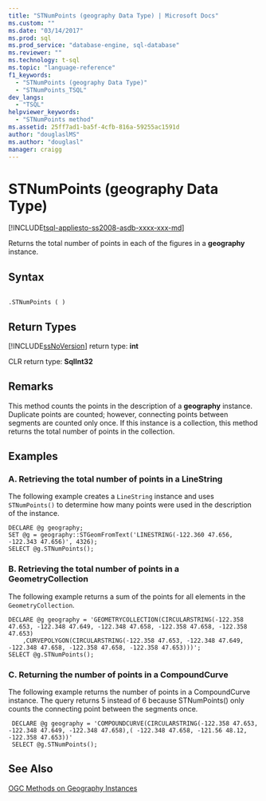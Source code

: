 ```yaml
---
title: "STNumPoints (geography Data Type) | Microsoft Docs"
ms.custom: ""
ms.date: "03/14/2017"
ms.prod: sql
ms.prod_service: "database-engine, sql-database"
ms.reviewer: ""
ms.technology: t-sql
ms.topic: "language-reference"
f1_keywords: 
  - "STNumPoints (geography Data Type)"
  - "STNumPoints_TSQL"
dev_langs: 
  - "TSQL"
helpviewer_keywords: 
  - "STNumPoints method"
ms.assetid: 25ff7ad1-ba5f-4cfb-816a-59255ac1591d
author: "douglaslMS"
ms.author: "douglasl"
manager: craigg
---
```

# STNumPoints (geography Data Type)
[!INCLUDE[tsql-appliesto-ss2008-asdb-xxxx-xxx-md](../../includes/tsql-appliesto-ss2008-asdb-xxxx-xxx-md.md)]

  Returns the total number of points in each of the figures in a **geography** instance.  
  
## Syntax  
  
```  
  
.STNumPoints ( )  
```  
  
## Return Types  
 [!INCLUDE[ssNoVersion](../../includes/ssnoversion-md.md)] return type: **int**  
  
 CLR return type: **SqlInt32**  
  
## Remarks  
 This method counts the points in the description of a **geography** instance. Duplicate points are counted; however, connecting points between segments are counted only once. If this instance is a collection, this method returns the total number of points in the collection.  
  
## Examples  
  
### A. Retrieving the total number of points in a LineString  
 The following example creates a `LineString` instance and uses `STNumPoints()` to determine how many points were used in the description of the instance.  
  
```  
DECLARE @g geography;  
SET @g = geography::STGeomFromText('LINESTRING(-122.360 47.656, -122.343 47.656)', 4326);  
SELECT @g.STNumPoints();  
```  
  
### B. Retrieving the total number of points in a GeometryCollection  
 The following example returns a sum of the points for all elements in the `GeometryCollection`.  
  
```  
DECLARE @g geography = 'GEOMETRYCOLLECTION(CIRCULARSTRING(-122.358 47.653, -122.348 47.649, -122.348 47.658, -122.358 47.658, -122.358 47.653)  
    ,CURVEPOLYGON(CIRCULARSTRING(-122.358 47.653, -122.348 47.649, -122.348 47.658, -122.358 47.658, -122.358 47.653)))';  
SELECT @g.STNumPoints();  
```  
  
### C. Returning the number of points in a CompoundCurve  
 The following example returns the number of points in a CompoundCurve instance. The query returns 5 instead of 6 because STNumPoints() only counts the connecting point between the segments once.  
  
```
 DECLARE @g geography = 'COMPOUNDCURVE(CIRCULARSTRING(-122.358 47.653, -122.348 47.649, -122.348 47.658),( -122.348 47.658, -121.56 48.12, -122.358 47.653))'  
 SELECT @g.STNumPoints();
 ```  
  
## See Also  
 [OGC Methods on Geography Instances](../../t-sql/spatial-geography/ogc-methods-on-geography-instances.md)  
  
  
